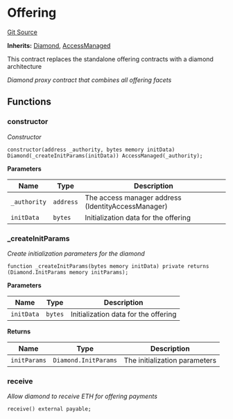 # Offering
[Git Source](https://github.com/capsign/protocol/blob/dfa6820124c5610a6bfa06329447dbae7c24bc0a/src/Offerings/offering/Offering.sol)

**Inherits:**
[Diamond](/src/Diamonds/Diamond.sol/contract.Diamond.md), [AccessManaged](/src/Authorization/AccessManaged.sol/abstract.AccessManaged.md)

This contract replaces the standalone offering contracts with a diamond architecture

*Diamond proxy contract that combines all offering facets*


## Functions
### constructor

*Constructor*


```solidity
constructor(address _authority, bytes memory initData) Diamond(_createInitParams(initData)) AccessManaged(_authority);
```
**Parameters**

|Name|Type|Description|
|----|----|-----------|
|`_authority`|`address`|The access manager address (IdentityAccessManager)|
|`initData`|`bytes`|Initialization data for the offering|


### _createInitParams

*Create initialization parameters for the diamond*


```solidity
function _createInitParams(bytes memory initData) private returns (Diamond.InitParams memory initParams);
```
**Parameters**

|Name|Type|Description|
|----|----|-----------|
|`initData`|`bytes`|Initialization data for the offering|

**Returns**

|Name|Type|Description|
|----|----|-----------|
|`initParams`|`Diamond.InitParams`|The initialization parameters|


### receive

*Allow diamond to receive ETH for offering payments*


```solidity
receive() external payable;
```


